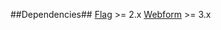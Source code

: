 ##Dependencies##
[Flag](http://drupal.org/project/flag) >= 2.x
[Webform](http://drupal.org/project/webform) >= 3.x